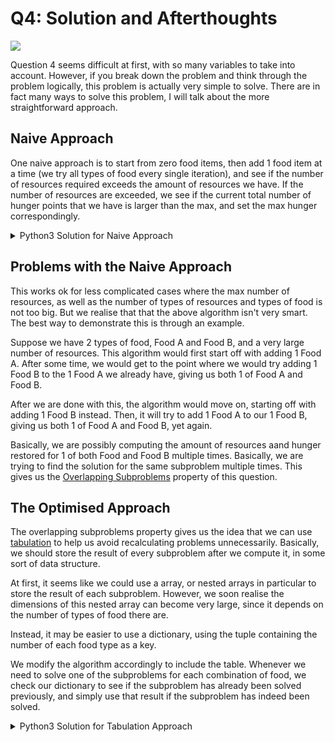 # Q4: Solution and Afterthoughts

![](/imgs/recess_week_challenge/enderdragon.jpg)

Question 4 seems difficult at first, with so many variables to take into account. However, if you break down the problem and think through the problem logically, this problem is actually very simple to solve. There are in fact many ways to solve this problem, I will talk about the more straightforward approach.

## Naive Approach

One naive approach is to start from zero food items, then add 1 food item at a time (we try all types of food every single iteration), and see if the number of resources required exceeds the amount of resources we have. If the number of resources are exceeded, we see if the current total number of hunger points that we have is larger than the max, and set the max hunger correspondingly.

<details>
<summary>Python3 Solution for Naive Approach</summary>

```python
# x: num types of resources
# y: num types of food
# ress: resources count
# hungers: amount of hunger for each food type
# crafting: crafting resources for each food type
x, y = [int(i) for i in input().split()]
crafting = [None] * y

ress = [int(i) for i in input().split()]
hungers = [int(i) for i in input().split()]
crafting = [[int(i) for i in input().split()] for j in range(y)]

# Key: Food combinations list, Value: Max hunger
# Zero food restores zero hunger
initialFoods = [0] * y
initialRes = [0] * x

largest = 0 # To store the largeest hunger so far

def run(currentFoods, currentRes, currentHunger):
  global largest
  for foodType in range(y):
    # For each food type
    newFoods = currentFoods.copy()
    newFoods[foodType] += 1
    newRes = [currentRes[resId] + crafting[foodType][resId] for resId in range(x)]
    if any([newRes[resId] > ress[resId] for resId in range(x)]):
      # If adding this food type exceeds the number of resources we are given, ignore
      if currentHunger > largest:
        largest = currentHunger
      continue
    # Compute and save the hunger restored, using hunger from previous computation
    newHunger = currentHunger + hungers[foodType]
    # Continue trying to add food to get more hunger restored
    run(newFoods, newRes, newHunger)

run(initialFoods, initialRes, 0)
print(largest)
```

</details>

## Problems with the Naive Approach

This works ok for less complicated cases where the max number of resources, as well as the number of types of resources and types of food is not too big. But we realise that that the above algorithm isn't very smart. The best way to demonstrate this is through an example.

Suppose we have 2 types of food, Food A and Food B, and a very large number of resources. This algorithm would first start off with adding 1 Food A. After some time, we would get to the point where we would try adding 1 Food B to the 1 Food A we already have, giving us both 1 of Food A and Food B.

After we are done with this, the algorithm would move on, starting off with adding 1 Food B instead. Then, it will try to add 1 Food A to our 1 Food B, giving us both 1 of Food A and Food B, yet again.

Basically, we are possibly computing the amount of resources aand hunger restored for 1 of both Food and Food B multiple times. Basically, we are trying to find the solution for the same subproblem multiple times. This gives us the [Overlapping Subproblems](https://www.geeksforgeeks.org/overlapping-subproblems-property-in-dynamic-programming-dp-1/) property of this question.

## The Optimised Approach

The overlapping subproblems property gives us the idea that we can use [tabulation](https://www.geeksforgeeks.org/tabulation-vs-memoization/) to help us avoid recalculating problems unnecessarily. Basically, we should store the result of every subproblem after we compute it, in some sort of data structure.

At first, it seems like we could use a array, or nested arrays in particular to store the result of each subproblem. However, we soon realise the dimensions of this nested array can become very large, since it depends on the number of types of food there are.

Instead, it may be easier to use a dictionary, using the tuple containing the number of each food type as a key.

We modify the algorithm accordingly to include the table. Whenever we need to solve one of the subproblems for each combination of food, we check our dictionary to see if the subproblem has already been solved previously, and simply use that result if the subproblem has indeed been solved.

<details>
<summary>Python3 Solution for Tabulation Approach</summary>

```python
# x: num types of resources
# y: num types of food
# ress: resources count
# hungers: amount of hunger for each food type
# crafting: crafting resources for each food type
x, y = [int(i) for i in input().split()]
crafting = [None] * y

ress = [int(i) for i in input().split()]
hungers = [int(i) for i in input().split()]
crafting = [[int(i) for i in input().split()] for j in range(y)]

# Key: Food combinations list, Value: Max hunger
# Dp: Stores hunger restored for each food combination
# Zero food restores zero hunger
dp = {}
initialFoods = [0] * y
initialRes = [0] * x
dp[tuple(initialFoods)] = 0

def run(currentFoods, currentRes, currentHunger):
  for foodType in range(y):
    # For each food type
    newFoods = currentFoods.copy()
    newFoods[foodType] += 1
    if (tuple(newFoods) in dp.keys()):
      # If the food combination has already been evaluated before, just return
      continue
    newRes = [currentRes[resId] + crafting[foodType][resId] for resId in range(x)]
    if any([newRes[resId] > ress[resId] for resId in range(x)]):
      # If adding this food type exceeds the number of resources we are given, ignore
      continue
    # Compute and save the hunger restored, using hunger from previous computation
    newHunger = currentHunger + hungers[foodType]
    dp[tuple(newFoods)] = newHunger
    # Continue trying to add food to get more hunger restored
    run(newFoods, newRes, newHunger)

run(initialFoods, initialRes, 0)
# Print the max hunger value in our dictionary
print(max(dp.values()))
```

</details>
